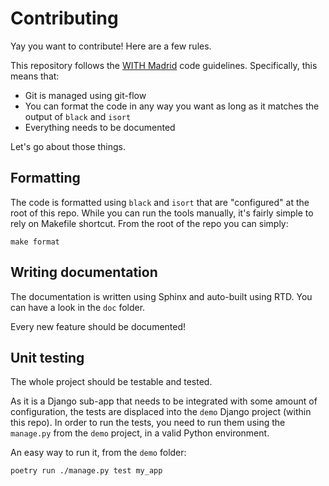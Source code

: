 # Contributing

Yay you want to contribute! Here are a few rules.

This repository follows the [WITH Madrid](https://code.with-madrid.com/) code 
guidelines. Specifically, this means that:

- Git is managed using git-flow
- You can format the code in any way you want as long as it matches the output
  of `black` and `isort`
- Everything needs to be documented

Let's go about those things.

## Formatting

The code is formatted using `black` and `isort` that are "configured" at the
root of this repo. While you can run the tools manually, it's fairly simple to
rely on Makefile shortcut. From the root of the repo you can simply:

```
make format
```

## Writing documentation

The documentation is written using Sphinx and auto-built using RTD. You can
have a look in the `doc` folder.

Every new feature should be documented!

## Unit testing

The whole project should be testable and tested.

As it is a Django sub-app that needs to be integrated with some amount of
configuration, the tests are displaced into the `demo` Django project (within
this repo). In order to run the tests, you need to run them using the
`manage.py` from the `demo` project, in a valid Python environment.

An easy way to run it, from the `demo` folder:

```
poetry run ./manage.py test my_app
```
